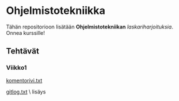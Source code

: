 # Ohjelmistotekniikka
Tähän repositorioon lisätään **Ohjelmistotekniikan** *laskariharjoituksia*.\
Onnea kurssille!

## Tehtävät
### Viikko1 

[komentorivi.txt](https://github.com/TanakaAkihiro/ot-harjoitustyo/blob/master/laskarit/viikko1/komentorivi.txt)


[gitlog.txt](https://github.com/TanakaAkihiro/ot-harjoitustyo/blob/master/laskarit/viikko1/gitlog.txt)
\ lisäys
